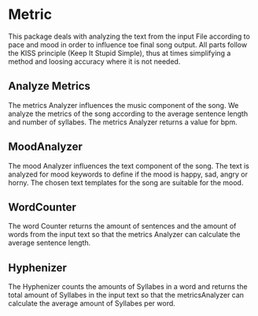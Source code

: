 <!--
  * @author Jakob Kautz
 -->

# Metric

This package deals with analyzing the text from the input File according to pace and mood in order to influence toe final song output.
All parts follow the KISS principle (Keep It Stupid Simple), thus at times simplifying a method and loosing accuracy where it is not needed.

## Analyze Metrics

The metrics Analyzer influences the music component of the song.
We analyze the metrics of the song according to the average sentence length and number of syllabes. The metrics Analyzer returns a value for bpm.

## MoodAnalyzer

The mood Analyzer influences the text component of the song.
The text is analyzed for mood keywords to define if the mood is happy, sad, angry or horny. The chosen text templates for the song are suitable for the mood.

## WordCounter

The word Counter returns the amount of sentences and the amount of words from the input text so that the metrics Analyzer can calculate the average sentence length.

## Hyphenizer

The Hyphenizer counts the amounts of Syllabes in a word and returns the total amount of Syllabes in the input text so that the metricsAnalyzer can calculate the average amount of Syllabes per word.
